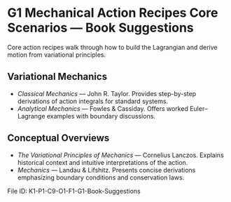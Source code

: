 # G1 Mechanical Action Recipes Core Scenarios — Book Suggestions

Core action recipes walk through how to build the Lagrangian and derive motion from variational principles.

## Variational Mechanics
* *Classical Mechanics* — John R. Taylor. Provides step-by-step derivations of action integrals for standard systems.
* *Analytical Mechanics* — Fowles & Cassiday. Offers worked Euler–Lagrange examples with boundary discussions.

## Conceptual Overviews
* *The Variational Principles of Mechanics* — Cornelius Lanczos. Explains historical context and intuitive interpretations of the action.
* *Mechanics* — Landau & Lifshitz. Presents concise derivations emphasizing boundary conditions and conservation laws.

File ID: K1-P1-C9-O1-F1-G1-Book-Suggestions
